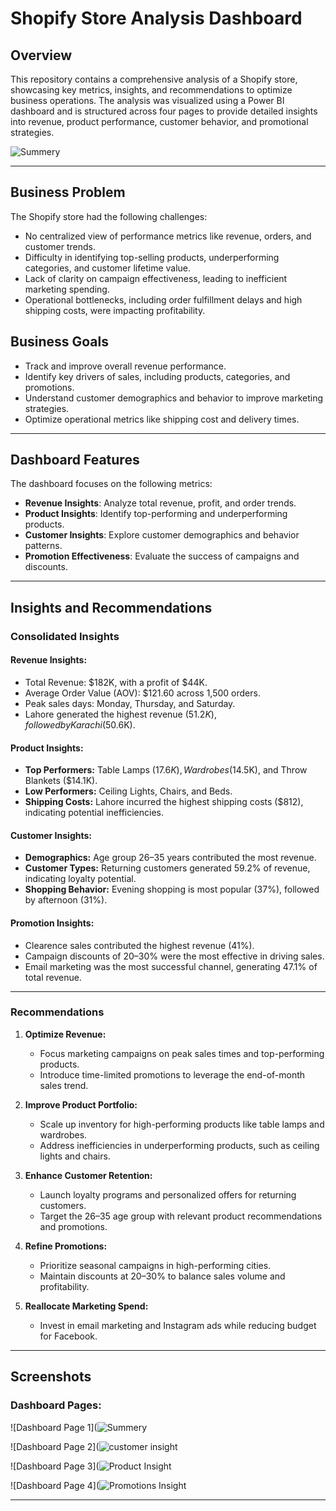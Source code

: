 # Shopify Store Analysis Dashboard

## **Overview**
This repository contains a comprehensive analysis of a Shopify store, showcasing key metrics, insights, and recommendations to optimize business operations. The analysis was visualized using a Power BI dashboard and is structured across four pages to provide detailed insights into revenue, product performance, customer behavior, and promotional strategies.

![Summery](https://github.com/user-attachments/assets/c2018872-ba73-46b5-a9a1-b83f98e1e9c8)

---

## **Business Problem**
The Shopify store had the following challenges:
- No centralized view of performance metrics like revenue, orders, and customer trends.
- Difficulty in identifying top-selling products, underperforming categories, and customer lifetime value.
- Lack of clarity on campaign effectiveness, leading to inefficient marketing spending.
- Operational bottlenecks, including order fulfillment delays and high shipping costs, were impacting profitability.

## **Business Goals**
- Track and improve overall revenue performance.
- Identify key drivers of sales, including products, categories, and promotions.
- Understand customer demographics and behavior to improve marketing strategies.
- Optimize operational metrics like shipping cost and delivery times.

---
## **Dashboard Features**
The dashboard focuses on the following metrics:
- **Revenue Insights**: Analyze total revenue, profit, and order trends.
- **Product Insights**: Identify top-performing and underperforming products.
- **Customer Insights**: Explore customer demographics and behavior patterns.
- **Promotion Effectiveness**: Evaluate the success of campaigns and discounts.

---

## **Insights and Recommendations**
### **Consolidated Insights**

#### **Revenue Insights:**
- Total Revenue: $182K, with a profit of $44K.
- Average Order Value (AOV): $121.60 across 1,500 orders.
- Peak sales days: Monday, Thursday, and Saturday.
- Lahore generated the highest revenue ($51.2K), followed by Karachi ($50.6K).

#### **Product Insights:**
- **Top Performers:** Table Lamps ($17.6K), Wardrobes ($14.5K), and Throw Blankets ($14.1K).
- **Low Performers:** Ceiling Lights, Chairs, and Beds.
- **Shipping Costs:** Lahore incurred the highest shipping costs ($812), indicating potential inefficiencies.

#### **Customer Insights:**
- **Demographics:** Age group 26–35 years contributed the most revenue.
- **Customer Types:** Returning customers generated 59.2% of revenue, indicating loyalty potential.
- **Shopping Behavior:** Evening shopping is most popular (37%), followed by afternoon (31%).

#### **Promotion Insights:**
- Clearence sales contributed the highest revenue (41%).
- Campaign discounts of 20–30% were the most effective in driving sales.
- Email marketing was the most successful channel, generating 47.1% of total revenue.

---

### **Recommendations**
1. **Optimize Revenue:**
   - Focus marketing campaigns on peak sales times and top-performing products.
   - Introduce time-limited promotions to leverage the end-of-month sales trend.

2. **Improve Product Portfolio:**
   - Scale up inventory for high-performing products like table lamps and wardrobes.
   - Address inefficiencies in underperforming products, such as ceiling lights and chairs.

3. **Enhance Customer Retention:**
   - Launch loyalty programs and personalized offers for returning customers.
   - Target the 26–35 age group with relevant product recommendations and promotions.

4. **Refine Promotions:**
   - Prioritize seasonal campaigns in high-performing cities.
   - Maintain discounts at 20–30% to balance sales volume and profitability.

5. **Reallocate Marketing Spend:**
   - Invest in email marketing and Instagram ads while reducing budget for Facebook.

---

## **Screenshots**
### **Dashboard Pages:**
![Dashboard Page 1](![Summery](https://github.com/user-attachments/assets/c8d2ba02-4b36-45c7-8138-17824824f695)


![Dashboard Page 2](![customer insight](https://github.com/user-attachments/assets/76f2fe8d-daa5-4eb7-bd5e-345b5ace45d0)


![Dashboard Page 3](![Product Insight](https://github.com/user-attachments/assets/04dd145b-a349-4cf0-a4f1-692ab3b9ead8)


![Dashboard Page 4](![Promotions Insight](https://github.com/user-attachments/assets/897f1ba4-f744-4779-9ad9-8e185756df09)

---



